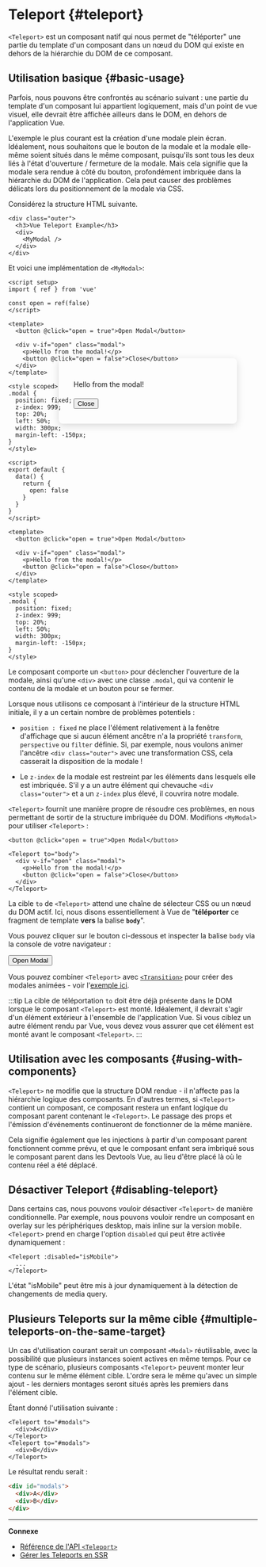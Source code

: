 # Teleport {#teleport}

 <VueSchoolLink href="https://vueschool.io/lessons/vue-3-teleport" title="Leçon gratuit sur Teleport de Vue.js"/>

`<Teleport>` est un composant natif qui nous permet de "téléporter" une partie du template d'un composant dans un nœud du DOM qui existe en dehors de la hiérarchie du DOM de ce composant.

## Utilisation basique {#basic-usage}

Parfois, nous pouvons être confrontés au scénario suivant : une partie du template d'un composant lui appartient logiquement, mais d'un point de vue visuel, elle devrait être affichée ailleurs dans le DOM, en dehors de l'application Vue.

L'exemple le plus courant est la création d'une modale plein écran. Idéalement, nous souhaitons que le bouton de la modale et la modale elle-même soient situés dans le même composant, puisqu'ils sont tous les deux liés à l'état d'ouverture / fermeture de la modale. Mais cela signifie que la modale sera rendue à côté du bouton, profondément imbriquée dans la hiérarchie du DOM de l'application. Cela peut causer des problèmes délicats lors du positionnement de la modale via CSS.

Considérez la structure HTML suivante.

```vue-html
<div class="outer">
  <h3>Vue Teleport Example</h3>
  <div>
    <MyModal />
  </div>
</div>
```

Et voici une implémentation de `<MyModal>`:

<div class="composition-api">

```vue
<script setup>
import { ref } from 'vue'

const open = ref(false)
</script>

<template>
  <button @click="open = true">Open Modal</button>

  <div v-if="open" class="modal">
    <p>Hello from the modal!</p>
    <button @click="open = false">Close</button>
  </div>
</template>

<style scoped>
.modal {
  position: fixed;
  z-index: 999;
  top: 20%;
  left: 50%;
  width: 300px;
  margin-left: -150px;
}
</style>
```

</div>
<div class="options-api">

```vue
<script>
export default {
  data() {
    return {
      open: false
    }
  }
}
</script>

<template>
  <button @click="open = true">Open Modal</button>

  <div v-if="open" class="modal">
    <p>Hello from the modal!</p>
    <button @click="open = false">Close</button>
  </div>
</template>

<style scoped>
.modal {
  position: fixed;
  z-index: 999;
  top: 20%;
  left: 50%;
  width: 300px;
  margin-left: -150px;
}
</style>
```

</div>

Le composant comporte un `<button>` pour déclencher l'ouverture de la modale, ainsi qu'une `<div>` avec une classe `.modal`, qui va contenir le contenu de la modale et un bouton pour se fermer.

Lorsque nous utilisons ce composant à l'intérieur de la structure HTML initiale, il y a un certain nombre de problèmes potentiels :

- `position : fixed` ne place l'élément relativement à la fenêtre d'affichage que si aucun élément ancêtre n'a la propriété `transform`, `perspective` ou `filter` définie. Si, par exemple, nous voulons animer l'ancêtre `<div class="outer">` avec une transformation CSS, cela casserait la disposition de la modale !

- Le `z-index` de la modale est restreint par les éléments dans lesquels elle est imbriquée. S'il y a un autre élément qui chevauche `<div class="outer">` et a un `z-index` plus élevé, il couvrira notre modale.

`<Teleport>` fournit une manière propre de résoudre ces problèmes, en nous permettant de sortir de la structure imbriquée du DOM. Modifions `<MyModal>` pour utiliser `<Teleport>` :

```vue-html{3,8}
<button @click="open = true">Open Modal</button>

<Teleport to="body">
  <div v-if="open" class="modal">
    <p>Hello from the modal!</p>
    <button @click="open = false">Close</button>
  </div>
</Teleport>
```

La cible `to` de `<Teleport>` attend une chaîne de sélecteur CSS ou un nœud du DOM actif. Ici, nous disons essentiellement à Vue de "**téléporter** ce fragment de template **vers** la balise **`body`**".

Vous pouvez cliquer sur le bouton ci-dessous et inspecter la balise `body` via la console de votre navigateur :

<script setup>
import { ref } from 'vue'
const open = ref(false)
</script>

<div class="demo">
  <button @click="open = true">Open Modal</button>
  <ClientOnly>
    <Teleport to="body">
      <div v-if="open" class="demo modal-demo">
        <p style="margin-bottom:20px">Hello from the modal!</p>
        <button @click="open = false">Close</button>
      </div>
    </Teleport>
  </ClientOnly>
</div>

<style>
.modal-demo {
  position: fixed;
  z-index: 999;
  top: 20%;
  left: 50%;
  width: 300px;
  margin-left: -150px;
  background-color: var(--vt-c-bg);
  padding: 30px;
  border-radius: 8px;
  box-shadow: 0 4px 16px rgba(0, 0, 0, 0.15);
}
</style>

Vous pouvez combiner `<Teleport>` avec [`<Transition>`](./transition) pour créer des modales animées - voir l'[exemple ici](/examples/#modal).

:::tip
La cible de téléportation `to` doit être déjà présente dans le DOM lorsque le composant `<Teleport>` est monté. Idéalement, il devrait s'agir d'un élément extérieur à l'ensemble de l'application Vue. Si vous ciblez un autre élément rendu par Vue, vous devez vous assurer que cet élément est monté avant le composant `<Teleport>`.
:::

## Utilisation avec les composants {#using-with-components}

`<Teleport>` ne modifie que la structure DOM rendue - il n'affecte pas la hiérarchie logique des composants. En d'autres termes, si `<Teleport>` contient un composant, ce composant restera un enfant logique du composant parent contenant le `<Teleport>`. Le passage des props et l'émission d'événements continueront de fonctionner de la même manière.

Cela signifie également que les injections à partir d'un composant parent fonctionnent comme prévu, et que le composant enfant sera imbriqué sous le composant parent dans les Devtools Vue, au lieu d'être placé là où le contenu réel a été déplacé.

## Désactiver Teleport {#disabling-teleport}

Dans certains cas, nous pouvons vouloir désactiver `<Teleport>` de manière conditionnelle. Par exemple, nous pouvons vouloir rendre un composant en overlay sur les périphériques desktop, mais inline sur la version mobile. `<Teleport>` prend en charge l'option `disabled` qui peut être activée dynamiquement :

```vue-html
<Teleport :disabled="isMobile">
  ...
</Teleport>
```

L'état "isMobile" peut être mis à jour dynamiquement à la détection de changements de media query.

## Plusieurs Teleports sur la même cible {#multiple-teleports-on-the-same-target}

Un cas d'utilisation courant serait un composant `<Modal>` réutilisable, avec la possibilité que plusieurs instances soient actives en même temps. Pour ce type de scénario, plusieurs composants `<Teleport>` peuvent monter leur contenu sur le même élément cible. L'ordre sera le même qu'avec un simple ajout - les derniers montages seront situés après les premiers dans l'élément cible.

Étant donné l'utilisation suivante :

```vue-html
<Teleport to="#modals">
  <div>A</div>
</Teleport>
<Teleport to="#modals">
  <div>B</div>
</Teleport>
```

Le résultat rendu serait :

```html
<div id="modals">
  <div>A</div>
  <div>B</div>
</div>
```

---

**Connexe**

- [Référence de l'API `<Teleport>`](/api/built-in-components#teleport)
- [Gérer les Teleports en SSR](/guide/scaling-up/ssr#teleports)
